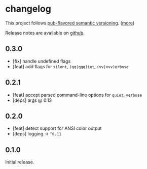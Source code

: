changelog
=========

This project follows [pub-flavored semantic versioning][pub-semver]. ([more][pub-semver-readme])

Release notes are available on [github][notes].

[pub-semver]: https://www.dartlang.org/tools/pub/versioning.html#semantic-versions
[pub-semver-readme]: https://pub.dartlang.org/packages/pub_semver
[notes]: https://github.com/mockturtl/pico_log/releases

0.3.0
-----

- [fix] handle undefined flags
- [feat] add flags for `silent`, `(qq|qqq)iet`, `(vv|vvv)erbose`

0.2.1
-----

- [feat] accept parsed command-line options for `quiet`, `verbose`
- [deps] args @ 0.13

0.2.0
-----

- [feat] detect support for ANSI color output
- [deps] logging -> `^0.11`

0.1.0
-----

Initial release.
